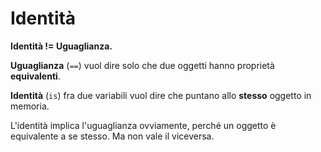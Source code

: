 # Identità

**Identità != Uguaglianza.**

**Uguaglianza** (`==`) vuol dire solo che due oggetti hanno
proprietà **equivalenti**.

**Identità** (`is`) fra due variabili vuol dire che puntano
allo **stesso** oggetto in memoria.


L'identità implica l'uguaglianza ovviamente, perché un oggetto è equivalente a se stesso. Ma non vale il viceversa.
